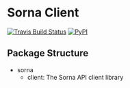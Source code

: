 Sorna Client
============

[![Travis Build Status](https://travis-ci.org/lablup/sorna-client.svg?branch=master)](https://travis-ci.org/lablup/sorna-client)
[![PyPI](https://badge.fury.io/py/sorna-client.svg)](https://pypi.python.org/pypi/sorna-client)

Package Structure
-----------------

 * sorna
   * client: The Sorna API client library

